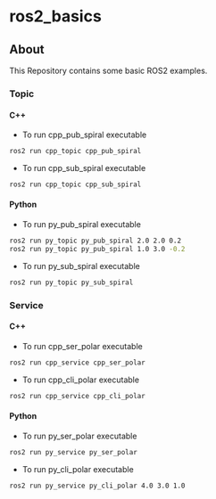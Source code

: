 # ros2_basics


## About

This Repository contains some basic ROS2 examples.


### Topic

#### C++

* To run cpp_pub_spiral executable

```bash
ros2 run cpp_topic cpp_pub_spiral
```

* To run cpp_sub_spiral executable

```bash
ros2 run cpp_topic cpp_sub_spiral
```

#### Python

* To run py_pub_spiral executable

```bash
ros2 run py_topic py_pub_spiral 2.0 2.0 0.2
ros2 run py_topic py_pub_spiral 1.0 3.0 -0.2
```

* To run py_sub_spiral executable

```bash
ros2 run py_topic py_sub_spiral
```

### Service

#### C++

* To run cpp_ser_polar executable

```bash
ros2 run cpp_service cpp_ser_polar
```

* To run cpp_cli_polar executable

```bash
ros2 run cpp_service cpp_cli_polar
```

#### Python

* To run py_ser_polar executable

```bash
ros2 run py_service py_ser_polar
```

* To run py_cli_polar executable

```bash
ros2 run py_service py_cli_polar 4.0 3.0 1.0
```
